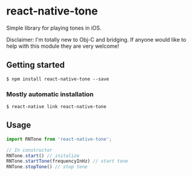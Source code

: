 
# react-native-tone
Simple library for playing tones in iOS. 

Disclaimer: I'm totally new to Obj-C and bridging. If anyone would like to help with this module they are very welcome!

## Getting started

`$ npm install react-native-tone --save`

### Mostly automatic installation

`$ react-native link react-native-tone`

## Usage
```javascript
import RNTone from 'react-native-tone';

// In constructor
RNTone.start() // initalize
RNTone.startTone(frequencyInHz) // start tone
RNTone.stopTone() // stop tone
```
